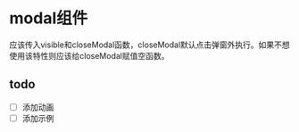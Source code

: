 # modal组件

应该传入visible和closeModal函数，closeModal默认点击弹窗外执行。如果不想使用该特性则应该给closeModal赋值空函数。

## todo

- [ ] 添加动画
- [ ] 添加示例